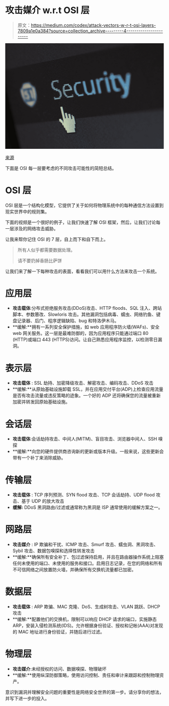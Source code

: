# 攻击媒介 w.r.t OSI 层

> 原文：<https://medium.com/codex/attack-vectors-w-r-t-osi-layers-7809a1e0a384?source=collection_archive---------4----------------------->

![](img/c650847d6d8895cdafe573a7d28471f5.png)

[来源](https://www.pexels.com/photo/internet-screen-security-protection-60504/)

下面是 OSI 每一层要考虑的不同攻击可能性的简短总结。

# OSI 层

OSI 层是一个结构化模型，它提供了关于如何将物理系统中的每种通信方法设置到现实世界中的规则集。

下面的视频是一个很好的例子，让我们快速了解 OSI 框架，然后，让我们讨论每一层涉及的网络攻击威胁。

让我来帮你记住 OSI 的 7 层，自上而下和自下而上。

> 所有人似乎都需要数据处理。
> 
> 请不要扔掉香肠比萨饼

让我们来了解一下每种攻击的表面，看看我们可以用什么方法来攻击一个系统。

# 应用层

*   **攻击载体**:分布式拒绝服务攻击(DDoS)攻击、HTTP floods、SQL 注入、跨站脚本、参数篡改、Slowloris 攻击。其他漏洞包括病毒、蠕虫、网络钓鱼、键盘记录器、后门、程序逻辑缺陷、bug 和特洛伊木马。
*   **缓解:**拥有一系列安全保护措施，如 web 应用程序防火墙(WAFs)、安全 web 网关服务。这一层是最难防御的，因为应用程序只能通过端口 80 (HTTP)或端口 443 (HTTPS)访问。让自己熟悉应用程序监控，以检测零日漏洞。

# 表示层

*   **攻击载体** : SSL 劫持、加密降级攻击、解密攻击、编码攻击、DDoS 攻击
*   **缓解:**从原始基础设施卸载 SSL，并在应用交付平台(ADP)上检查应用流量是否有攻击流量或违反策略的迹象。一个好的 ADP 还将确保您的流量被重新加密并转发回原始基础设施。

# 会话层

*   **攻击载体**:会话劫持攻击、中间人(MITM)、盲目攻击、浏览器中间人、SSH 嗅探
*   **缓解:**向您的硬件提供商咨询新的更新或版本升级。一般来说，这些更新会带有一个补丁来消除威胁。

# 传输层

*   **攻击载体** : TCP 序列预测、SYN flood 攻击、TCP 会话劫持、UDP flood 攻击、基于 UDP 的放大攻击
*   **缓解:** DDoS 黑洞路由/过滤或通常称为黑洞是 ISP 通常使用的缓解方案之一。

# 网路层

*   **攻击媒介** : IP 欺骗和干扰、ICMP 攻击、Smurf 攻击、蠕虫洞、黑洞攻击、Sybil 攻击、数据包嗅探和选择性转发攻击
*   **缓解:**确保所有安全补丁、包过滤保持启用，并且在路由器操作系统上阻塞任何未使用的端口、未使用的服务和接口。启用日志记录，在您的网络和所有不可信网络之间放置防火墙，并确保所有交换机流量都已加密。

# 数据层

*   **攻击载体** : ARP 欺骗、MAC 克隆、DoS、生成树攻击、VLAN 跳跃、DHCP 攻击
*   **缓解:**配置他们的交换机，限制可以响应 DHCP 请求的端口，实施静态 ARP，安装入侵检测系统(IDS)。允许根据身份验证、授权和记帐(AAA)对发现的 MAC 地址进行身份验证，并随后进行过滤。

# 物理层

*   **攻击媒介**:未经授权的访问、数据嗅探、物理破坏
*   **缓解:**使用纵深防御策略，使用访问控制、责任和审计来跟踪和控制物理资产。

意识到漏洞并理解安全问题的重要性是网络安全世界的第一步。请分享你的想法，并写下进一步的投入。